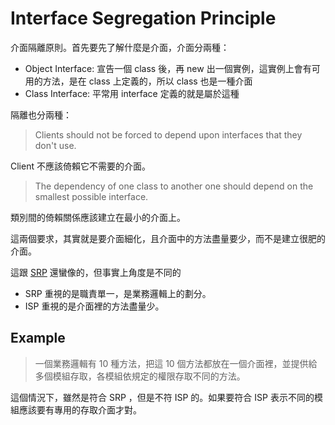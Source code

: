 # Interface Segregation Principle

介面隔離原則。首先要先了解什麼是介面，介面分兩種：

* Object Interface: 宣告一個 class 後，再 new 出一個實例，這實例上會有可用的方法，是在 class 上定義的，所以 class 也是一種介面
* Class Interface: 平常用 interface 定義的就是屬於這種

隔離也分兩種：

> Clients should not be forced to depend upon interfaces that they don't use.

Client 不應該倚賴它不需要的介面。

> The dependency of one class to another one should depend on the smallest possible interface.

類別間的倚賴關係應該建立在最小的介面上。

這兩個要求，其實就是要介面細化，且介面中的方法盡量要少，而不是建立很肥的介面。

這跟 [SRP][] 還蠻像的，但事實上角度是不同的

* SRP 重視的是職責單一，是業務邏輯上的劃分。
* ISP 重視的是介面裡的方法盡量少。

## Example

>  一個業務邏輯有 10 種方法，把這 10 個方法都放在一個介面裡，並提供給多個模組存取，各模組依規定的權限存取不同的方法。

這個情況下，雖然是符合 SRP ，但是不符 ISP 的。如果要符合 ISP 表示不同的模組應該要有專用的存取介面才對。

[SRP]: single-responsibility-principle.md
